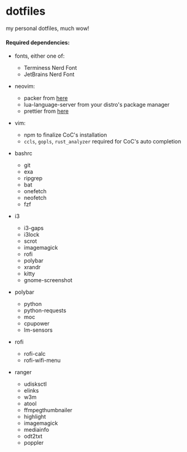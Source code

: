 # dotfiles

my personal dotfiles, much wow!

#### Required dependencies:

- fonts, either one of:

  - Terminess Nerd Font
  - JetBrains Nerd Font

- neovim:

  - packer from [here](https://github.com/wbthomason/packer.nvim)
  - lua-language-server from your distro's package manager
  - prettier from [here](https://prettier.io/docs/en/install.html)

- vim:

  - npm to finalize CoC's installation
  - `ccls`, `gopls`, `rust_analyzer` required for CoC's auto completion

- bashrc

  - git
  - exa
  - ripgrep
  - bat
  - onefetch
  - neofetch
  - fzf

- i3

  - i3-gaps
  - i3lock
  - scrot
  - imagemagick
  - rofi
  - polybar
  - xrandr
  - kitty
  - gnome-screenshot

- polybar

  - python
  - python-requests
  - moc
  - cpupower
  - lm-sensors

- rofi

  - rofi-calc
  - rofi-wifi-menu

- ranger

  - udisksctl
  - elinks
  - w3m
  - atool
  - ffmpegthumbnailer
  - highlight
  - imagemagick
  - mediainfo
  - odt2txt
  - poppler
